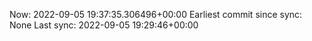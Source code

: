 Now: 2022-09-05 19:37:35.306496+00:00 Earliest commit since sync: None Last sync: 2022-09-05 19:29:46+00:00
